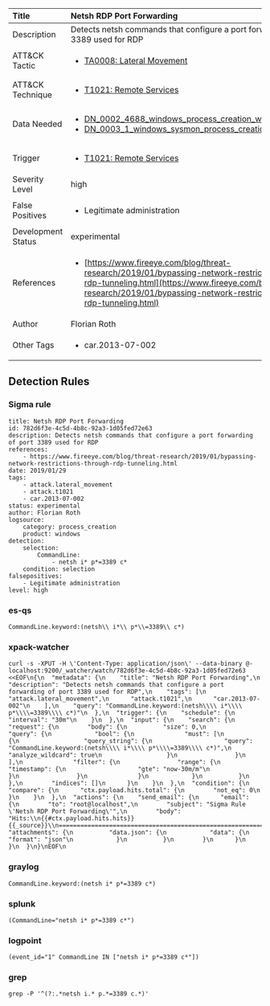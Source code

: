 | Title                | Netsh RDP Port Forwarding                                                                                                                                                 |
|:---------------------|:------------------------------------------------------------------------------------------------------------------------------------------------------------|
| Description          | Detects netsh commands that configure a port forwarding of port 3389 used for RDP                                                                                                                                           |
| ATT&amp;CK Tactic    |  <ul><li>[TA0008: Lateral Movement](https://attack.mitre.org/tactics/TA0008)</li></ul>  |
| ATT&amp;CK Technique | <ul><li>[T1021: Remote Services](https://attack.mitre.org/techniques/T1021)</li></ul>  |
| Data Needed          | <ul><li>[DN_0002_4688_windows_process_creation_with_commandline](../Data_Needed/DN_0002_4688_windows_process_creation_with_commandline.md)</li><li>[DN_0003_1_windows_sysmon_process_creation](../Data_Needed/DN_0003_1_windows_sysmon_process_creation.md)</li></ul>  |
| Trigger              | <ul><li>[T1021: Remote Services](../Triggers/T1021.md)</li></ul>  |
| Severity Level       | high |
| False Positives      | <ul><li>Legitimate administration</li></ul>  |
| Development Status   | experimental |
| References           | <ul><li>[https://www.fireeye.com/blog/threat-research/2019/01/bypassing-network-restrictions-through-rdp-tunneling.html](https://www.fireeye.com/blog/threat-research/2019/01/bypassing-network-restrictions-through-rdp-tunneling.html)</li></ul>  |
| Author               | Florian Roth |
| Other Tags           | <ul><li>car.2013-07-002</li></ul> | 

## Detection Rules

### Sigma rule

```
title: Netsh RDP Port Forwarding
id: 782d6f3e-4c5d-4b8c-92a3-1d05fed72e63
description: Detects netsh commands that configure a port forwarding of port 3389 used for RDP
references:
    - https://www.fireeye.com/blog/threat-research/2019/01/bypassing-network-restrictions-through-rdp-tunneling.html
date: 2019/01/29
tags:
    - attack.lateral_movement
    - attack.t1021
    - car.2013-07-002
status: experimental
author: Florian Roth
logsource:
    category: process_creation
    product: windows
detection:
    selection:
        CommandLine:
            - netsh i* p*=3389 c*
    condition: selection
falsepositives:
    - Legitimate administration
level: high

```





### es-qs
    
```
CommandLine.keyword:(netsh\\ i*\\ p*\\=3389\\ c*)
```


### xpack-watcher
    
```
curl -s -XPUT -H \'Content-Type: application/json\' --data-binary @- localhost:9200/_watcher/watch/782d6f3e-4c5d-4b8c-92a3-1d05fed72e63 <<EOF\n{\n  "metadata": {\n    "title": "Netsh RDP Port Forwarding",\n    "description": "Detects netsh commands that configure a port forwarding of port 3389 used for RDP",\n    "tags": [\n      "attack.lateral_movement",\n      "attack.t1021",\n      "car.2013-07-002"\n    ],\n    "query": "CommandLine.keyword:(netsh\\\\ i*\\\\ p*\\\\=3389\\\\ c*)"\n  },\n  "trigger": {\n    "schedule": {\n      "interval": "30m"\n    }\n  },\n  "input": {\n    "search": {\n      "request": {\n        "body": {\n          "size": 0,\n          "query": {\n            "bool": {\n              "must": [\n                {\n                  "query_string": {\n                    "query": "CommandLine.keyword:(netsh\\\\ i*\\\\ p*\\\\=3389\\\\ c*)",\n                    "analyze_wildcard": true\n                  }\n                }\n              ],\n              "filter": {\n                "range": {\n                  "timestamp": {\n                    "gte": "now-30m/m"\n                  }\n                }\n              }\n            }\n          }\n        },\n        "indices": []\n      }\n    }\n  },\n  "condition": {\n    "compare": {\n      "ctx.payload.hits.total": {\n        "not_eq": 0\n      }\n    }\n  },\n  "actions": {\n    "send_email": {\n      "email": {\n        "to": "root@localhost",\n        "subject": "Sigma Rule \'Netsh RDP Port Forwarding\'",\n        "body": "Hits:\\n{{#ctx.payload.hits.hits}}{{_source}}\\n================================================================================\\n{{/ctx.payload.hits.hits}}",\n        "attachments": {\n          "data.json": {\n            "data": {\n              "format": "json"\n            }\n          }\n        }\n      }\n    }\n  }\n}\nEOF\n
```


### graylog
    
```
CommandLine.keyword:(netsh i* p*=3389 c*)
```


### splunk
    
```
(CommandLine="netsh i* p*=3389 c*")
```


### logpoint
    
```
(event_id="1" CommandLine IN ["netsh i* p*=3389 c*"])
```


### grep
    
```
grep -P '^(?:.*netsh i.* p.*=3389 c.*)'
```



